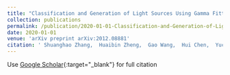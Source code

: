 ```yaml
---
title: "Classification and Generation of Light Sources Using Gamma Fitting"
collection: publications
permalink: /publication/2020-01-01-Classification-and-Generation-of-Light-Sources-Using-Gamma-Fitting
date: 2020-01-01
venue: 'arXiv preprint arXiv:2012.08881'
citation: ' Shuanghao Zhang,  Huaibin Zheng,  Gao Wang,  Hui Chen,  Yuchen He,  Sheng Luo,  Jianbin Liu,  Yu Zhou,  Zhuo Xu, &quot;Classification and Generation of Light Sources Using Gamma Fitting.&quot; arXiv preprint arXiv:2012.08881, 2020.'
---
```

Use [Google Scholar](https://scholar.google.com/scholar?q=Classification+and+Generation+of+Light+Sources+Using+Gamma+Fitting){:target="_blank"} for full citation